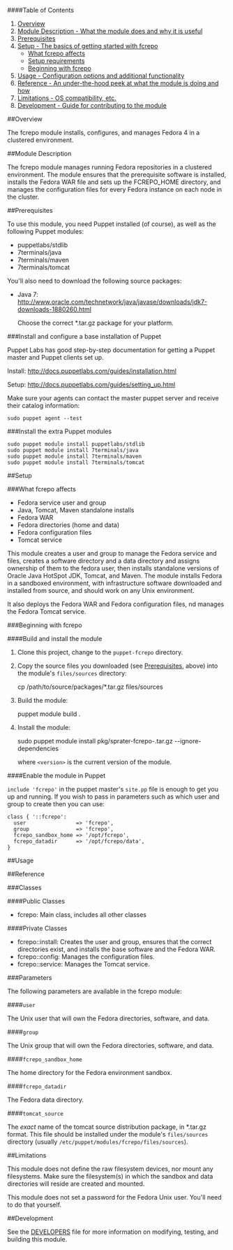####Table of Contents

1. [Overview](#overview)
2. [Module Description - What the module does and why it is useful](#module-description)
3. [Prerequisites](#prerequisites)
3. [Setup - The basics of getting started with fcrepo](#setup)
    * [What fcrepo affects](#what-fcrepo-affects)
    * [Setup requirements](#setup-requirements)
    * [Beginning with fcrepo](#beginning-with-fcrepo)
4. [Usage - Configuration options and additional functionality](#usage)
5. [Reference - An under-the-hood peek at what the module is doing and how](#reference)
5. [Limitations - OS compatibility, etc.](#limitations)
6. [Development - Guide for contributing to the module](#development)

##Overview

The fcrepo module installs, configures, and manages Fedora 4 in a clustered 
environment.

##Module Description

The fcrepo module manages running Fedora repositories in a clustered 
environment.  The module ensures that the prerequisite  software is installed, 
installs the Fedora WAR file and sets up the FCREPO_HOME directory, and manages 
the configuration files for every Fedora instance on each node in the cluster.

##Prerequisites

To use this module, you need Puppet installed (of course), as well as
the following Puppet modules:

* puppetlabs/stdlib
* 7terminals/java
* 7terminals/maven
* 7terminals/tomcat

You'll also need to download the following source packages:

 * Java 7:  <http://www.oracle.com/technetwork/java/javase/downloads/jdk7-downloads-1880260.html>

   Choose the correct *.tar.gz package for your platform.

###Install and configure a base installation of Puppet

Puppet Labs has good step-by-step documentation for getting a Puppet master 
and Puppet clients set up.

Install:  <http://docs.puppetlabs.com/guides/installation.html>

Setup:  <http://docs.puppetlabs.com/guides/setting_up.html>

Make sure your agents can contact the master puppet server and receive their 
catalog information:

```sudo puppet agent --test```

###Install the extra Puppet modules

```
sudo puppet module install puppetlabs/stdlib
sudo puppet module install 7terminals/java
sudo puppet module install 7terminals/maven
sudo puppet module install 7terminals/tomcat
```

##Setup

###What fcrepo affects

* Fedora service user and group
* Java, Tomcat, Maven standalone installs
* Fedora WAR
* Fedora directories (home and data)
* Fedora configuration files
* Tomcat service

This module creates a user and group to manage the Fedora service and files,
creates a software directory and a data directory and assigns ownership of
them to the fedora user, then installs standalone versions of Oracle Java
HotSpot JDK, Tomcat, and Maven.  The module installs Fedora in a
sandboxed environment, with infrastructure software downloaded and
installed from source, and should work on any Unix environment.

It also deploys the Fedora WAR and Fedora configuration files,
nd manages the Fedora Tomcat service.

###Beginning with fcrepo

####Build and install the module

1. Clone this project, change to the `puppet-fcrepo` directory. 

2. Copy the source files you downloaded (see [Prerequisites](#prerequisites),
above) into the module's `files/sources` directory:

    cp /path/to/source/packages/*.tar.gz files/sources

3. Build the module: 

    puppet module build .

4. Install the module:

    sudo puppet module install pkg/sprater-fcrepo-<version>.tar.gz --ignore-dependencies

   where `<version>` is the current version of the module.

####Enable the module in Puppet

`include 'fcrepo'` in the puppet master's `site.pp` file is enough to get 
you up and running.  If you wish to pass in parameters such as which user and
group to create then you can use:                                                                                    

```puppet                                                                                                                                 
class { '::fcrepo':                                                                                                                          
  user                => 'fcrepo',                                                                                        
  group               => 'fcrepo',                                                                                        
  fcrepo_sandbox_home => '/opt/fcrepo',
  fcrepo_datadir      => '/opt/fcrepo/data',
}
```

##Usage

##Reference

###Classes

####Public Classes

* fcrepo:  Main class, includes all other classes

####Private Classes

* fcrepo::install: Creates the user and group, ensures that the correct
  directories exist, and installs the base software and the Fedora WAR.
* fcrepo::config: Manages the configuration files.
* fcrepo::service: Manages the Tomcat service.

###Parameters

The following parameters are available in the fcrepo module:

####`user`

The Unix user that will own the Fedora directories, software, and data.

####`group`

The Unix group that will own the Fedora directories, software, and data.

####`fcrepo_sandbox_home`

The home directory for the Fedora environment sandbox.

####`fcrepo_datadir`

The Fedora data directory.

####`tomcat_source`

The *exact* name of the tomcat source distribution package, in *.tar.gz format.
This file should be installed under the module's `files/sources` directory 
(usually `/etc/puppet/modules/fcrepo/files/sources`).

##Limitations

This module does not define the raw filesystem devices, nor mount
any filesystems.  Make sure the filesystem(s) in which the sandbox
and data directories will reside are created and mounted.

This module does not set a password for the Fedora Unix user.  You'll
need to do that yourself.

##Development

See the [DEVELOPERS](DEVELOPERS.md) file for more information on modifying, 
testing, and building this module.
